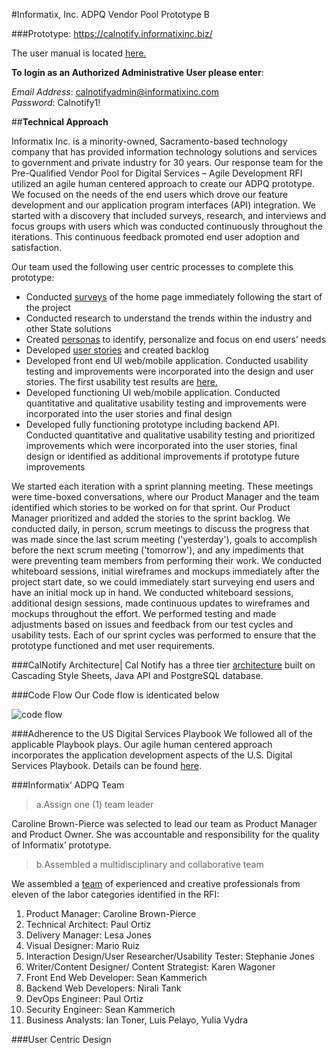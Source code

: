 
#Informatix, Inc.  ADPQ Vendor Pool Prototype B

###Prototype:
https://calnotify.informatixinc.biz/

The user manual is located [here.]()  

**To login as an Authorized Administrative User please enter**:  

_Email Address_:  calnotifyadmin@informatixinc.com  
_Password_: Calnotify1!


##**Technical Approach**

Informatix Inc. is a minority-owned, Sacramento-based technology company that has provided information technology solutions
and services to government and private industry for 30 years. Our response team for the Pre-Qualified Vendor Pool for
Digital Services – Agile Development RFI utilized an agile human centered approach to create our ADPQ prototype. We focused 
on the needs of the end users which drove our feature development and our application program interfaces (API) integration.
We started with a discovery that included surveys, research, and interviews and focus groups with users which was conducted  continuously throughout the iterations. This continuous feedback promoted end user adoption and satisfaction. 

Our team used the following user centric processes to complete this prototype:
* Conducted [surveys]() of the home page immediately following the start of the project
* Conducted research to understand the trends within the industry and other State solutions
* Created [personas]() to identify, personalize and focus on end users’ needs
* Developed [user stories]() and created backlog
* Developed front end UI web/mobile application. Conducted usability testing and improvements were incorporated into
the design and user stories. The first usability test results are [here.]()
* Developed functioning UI web/mobile application. Conducted quantitative and qualitative usability testing and improvements were incorporated into the user stories and final design
* Developed fully functioning prototype including backend API. Conducted quantitative and qualitative usability testing and prioritized improvements which were incorporated into the user stories, final design or identified as additional improvements if prototype future improvements

We started each iteration with a sprint planning meeting. These meetings were time-boxed conversations, where our Product Manager and the team identified which stories to be worked on for that sprint. Our Product Manager prioritized and added the stories to the sprint backlog. We conducted daily, in person, scrum meetings to discuss the progress that was made since the last scrum meeting ('yesterday'), goals to accomplish before the next scrum meeting ('tomorrow'), and any impediments that were preventing team members from performing their work. We conducted whiteboard sessions, initial wireframes and mockups immediately after the project start date, so we could immediately start surveying end users and have an initial mock up in hand. We conducted whiteboard sessions, additional design sessions, made continuous updates to wireframes and mockups throughout the effort.  We performed testing and made adjustments based on issues and feedback from our test cycles and usability tests. Each of our sprint cycles was performed to ensure that the prototype functioned and met user requirements.

###CalNotify Architecture|
Cal Notify has a three tier [architecture]() built on Cascading Style Sheets, Java API and PostgreSQL database. 

###Code Flow
Our Code flow is identicated below

![code flow]()

###Adherence to the US Digital Services Playbook
We followed all of the applicable Playbook plays.  Our agile human centered approach incorporates the application development
aspects of the U.S. Digital Services Playbook. Details can be found [here]().

###Informatix’ ADPQ Team 

>a.Assign one (1) team leader 

Caroline Brown-Pierce was selected to lead our team as Product Manager and Product Owner.
She was accountable and responsibility for the quality of Informatix’ prototype.

>b.Assembled a multidisciplinary and collaborative team

We assembled a [team]() of experienced and creative professionals from eleven of the labor categories identified in the RFI:  

1.	Product Manager: Caroline Brown-Pierce
2. Technical Architect: Paul Ortiz 
3.	Delivery Manager: Lesa Jones
4.	Visual Designer: Mario Ruiz
5.	Interaction Design/User Researcher/Usability Tester:  Stephanie Jones
6.	Writer/Content Designer/ Content Strategist:  Karen Wagoner
7.	Front End Web Developer: Sean Kammerich
8.	Backend Web Developers: Nirali Tank
9.	DevOps Engineer: Paul Ortiz
10.	Security Engineer: Sean Kammerich
11.	Business Analysts:  Ian Toner, Luis Pelayo, Yulia Vydra

###User Centric Design 















